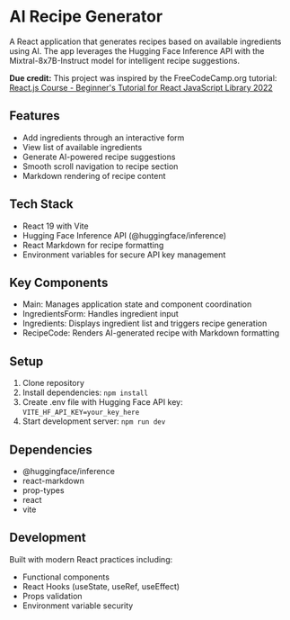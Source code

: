 # AI Recipe Generator

A React application that generates recipes based on available ingredients using AI. The app leverages the Hugging Face Inference API with the Mixtral-8x7B-Instruct model for intelligent recipe suggestions.

**Due credit:**
This project was inspired by the FreeCodeCamp.org tutorial: [React.js Course - Beginner's Tutorial for React JavaScript Library 2022](https://www.youtube.com/watch?v=x4rFhThSX04)

## Features

- Add ingredients through an interactive form
- View list of available ingredients
- Generate AI-powered recipe suggestions
- Smooth scroll navigation to recipe section
- Markdown rendering of recipe content

## Tech Stack

- React 19 with Vite
- Hugging Face Inference API (@huggingface/inference)
- React Markdown for recipe formatting
- Environment variables for secure API key management

## Key Components

- Main: Manages application state and component coordination
- IngredientsForm: Handles ingredient input
- Ingredients: Displays ingredient list and triggers recipe generation
- RecipeCode: Renders AI-generated recipe with Markdown formatting

## Setup

1. Clone repository
2. Install dependencies: `npm install`
3. Create .env file with Hugging Face API key: `VITE_HF_API_KEY=your_key_here`
4. Start development server: `npm run dev`

## Dependencies

- @huggingface/inference
- react-markdown
- prop-types
- react
- vite

## Development

Built with modern React practices including:

- Functional components
- React Hooks (useState, useRef, useEffect)
- Props validation
- Environment variable security
